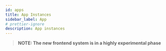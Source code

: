 ```yaml
---
id: apps
title: App Instances
sidebar_label: App
# prettier-ignore
description: App instances
---
```


> **NOTE: The new frontend system is in a highly experimental phase**
